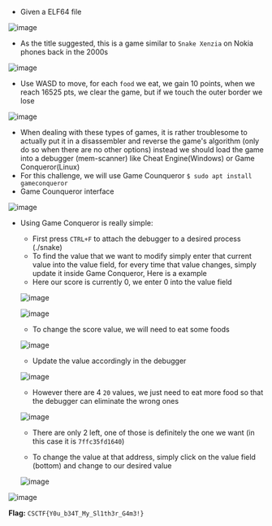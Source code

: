 - Given a ELF64 file

![image](https://github.com/user-attachments/assets/ca712c7d-7e25-4888-b2c5-5a91fbdcc7bf)


- As the title suggested, this is a game similar to `Snake Xenzia` on Nokia phones back in the 2000s 

![image](https://github.com/user-attachments/assets/1d50140a-fc2d-4fdb-b5d3-b5ca607bebba)

- Use WASD to move, for each `food` we eat, we gain 10 points, when we reach 16525 pts, we clear the game, but if we touch the outer border we lose

![image](https://github.com/user-attachments/assets/deb0d772-8b89-410b-a3aa-c345811532b8)

- When dealing with these types of games, it is rather troublesome to actually put it in a disassembler and reverse the game's algorithm (only do so when there are no other options) instead we should load the game into a debugger (mem-scanner) like Cheat Engine(Windows) or Game Conqueror(Linux)
- For this challenge, we will use Game Counqueror ```$ sudo apt install gameconqueror```
- Game Counqueror interface

 ![image](https://github.com/user-attachments/assets/741e7b9f-13aa-4f73-8a47-17794dd07dd8)

- Using Game Conqueror is really simple:
  + First press `CTRL+F` to attach the debugger to a desired process (./snake)
  + To find the value that we want to modify simply enter that current value into the value field, for every time that value changes, simply update it inside Game Conqueror, Here is a example
  + Here our score is currently 0, we enter 0 into the value field
   
  ![image](https://github.com/user-attachments/assets/3936e4ec-88c3-4f20-b900-571d35625f5e)

  ![image](https://github.com/user-attachments/assets/0811719a-0ef0-4902-9d36-ca6cb2e29c85)

  + To change the score value, we will need to eat some foods
  
  ![image](https://github.com/user-attachments/assets/ef324faa-a724-4f7c-9536-44be585e6d2c)
  
  + Update the value accordingly in the debugger
 
  ![image](https://github.com/user-attachments/assets/3b1675b5-d990-461b-ab6b-e27756a6bc06)

  + However there are 4 `20` values, we just need to eat more food so that the debugger can eliminate the wrong ones
 
  ![image](https://github.com/user-attachments/assets/f54e06c4-ff8f-41e8-918a-8e3cc10c2278)

  + There are only 2 left, one of those is definitely the one we want (in this case it is `7ffc35fd1640`)
  
  + To change the value at that address, simply click on the value field (bottom) and change to our desired value

  ![image](https://github.com/user-attachments/assets/1a2f703f-078a-446a-b43b-439c5493f213)

  
![image](https://github.com/user-attachments/assets/10925b6a-18dc-4b8b-a7bc-1c9f5f23a12f)

**Flag:** `CSCTF{Y0u_b34T_My_Sl1th3r_G4m3!}`
